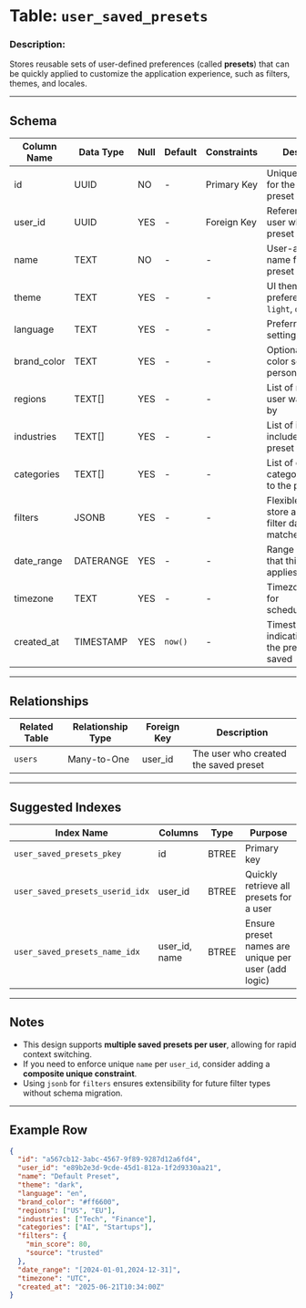# Table: `user_saved_presets`

### Description:

Stores reusable sets of user-defined preferences (called **presets**) that can be quickly applied to customize the application experience, such as filters, themes, and locales.

---

## Schema

| Column Name  | Data Type | Null | Default | Constraints | Description                                                                 |
| ------------ | --------- | ---- | ------- | ----------- | --------------------------------------------------------------------------- |
| id           | UUID      | NO   | -       | Primary Key | Unique identifier for the saved preset                                      |
| user_id      | UUID      | YES  | -       | Foreign Key | References the user who owns this preset                                    |
| name         | TEXT      | NO   | -       | -           | User-assigned name for this preset                                          |
| theme        | TEXT      | YES  | -       | -           | UI theme preference (e.g., `light`, `dark`)                                 |
| language     | TEXT      | YES  | -       | -           | Preferred language setting                                                  |
| brand_color  | TEXT      | YES  | -       | -           | Optional brand color setting for personalization                            |
| regions      | TEXT[]    | YES  | -       | -           | List of regions the user wants to filter by                                 |
| industries   | TEXT[]    | YES  | -       | -           | List of industries included in this preset                                  |
| categories   | TEXT[]    | YES  | -       | -           | List of content categories relevant to the preset                           |
| filters      | JSONB     | YES  | -       | -           | Flexible object to store additional filter data (e.g., tag matches, scores) |
| date_range   | DATERANGE | YES  | -       | -           | Range of dates that this preset applies to                                  |
| timezone     | TEXT      | YES  | -       | -           | Timezone context for scheduling/filtering                                   |
| created_at   | TIMESTAMP | YES  | `now()` | -           | Timestamp indicating when the preset was saved                              |

---

## Relationships

| Related Table | Relationship Type | Foreign Key | Description                           |
| ------------- | ----------------- | ----------- | ------------------------------------- |
| `users`       | Many-to-One       | user_id     | The user who created the saved preset |

---

## Suggested Indexes

| Index Name                      | Columns        | Type  | Purpose                                             |
| ------------------------------- | -------------- | ----- | --------------------------------------------------- |
| `user_saved_presets_pkey`       | id             | BTREE | Primary key                                         |
| `user_saved_presets_userid_idx` | user_id        | BTREE | Quickly retrieve all presets for a user             |
| `user_saved_presets_name_idx`   | user_id, name  | BTREE | Ensure preset names are unique per user (add logic) |

---

## Notes

* This design supports **multiple saved presets per user**, allowing for rapid context switching.
* If you need to enforce unique `name` per `user_id`, consider adding a **composite unique constraint**.
* Using `jsonb` for `filters` ensures extensibility for future filter types without schema migration.

---

## Example Row

```json
{
  "id": "a567cb12-3abc-4567-9f89-9287d12a6fd4",
  "user_id": "e89b2e3d-9cde-45d1-812a-1f2d9330aa21",
  "name": "Default Preset",
  "theme": "dark",
  "language": "en",
  "brand_color": "#ff6600",
  "regions": ["US", "EU"],
  "industries": ["Tech", "Finance"],
  "categories": ["AI", "Startups"],
  "filters": {
    "min_score": 80,
    "source": "trusted"
  },
  "date_range": "[2024-01-01,2024-12-31]",
  "timezone": "UTC",
  "created_at": "2025-06-21T10:34:00Z"
}
```